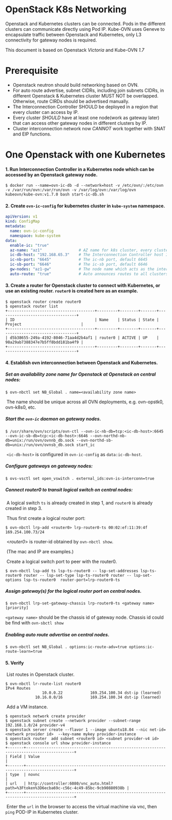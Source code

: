 # OpenStack K8s Networking

Openstack and Kubernetes clusters can be connected. Pods in the different clusters can communicate directly using Pod IP. Kube-OVN uses Geneve to encapsulate traffic between Openstack and Kubernetes, only L3 connectivity for gateway nodes is required.

This document is based on Openstack *Victoria* and Kube-OVN *1.7*

# Prerequisite

- Openstack neutron should build networking  based on OVN.
- For auto route advertise, subnet CIDRs, including join subnets CIDRs, in different Openstack & Kubernetes cluster MUST NOT be overlapped. Otherwise, route CIRDs should be advertised manually.
- The Interconnection Controller SHOULD be deployed in a region that every cluster can access by IP.
- Every cluster *SHOULD* have at least one node(work as gateway later) that can access other gateway nodes in different clusters by IP.
- Cluster interconnection network now *CANNOT* work together with SNAT and EIP functions.

# One Openstack with one Kubernetes

#### 1. Run Interconnection Controller in a Kubernetes node which can be accessed by an Openstack gateway node.

```shell
$ docker run --name=ovn-ic-db -d --network=host -v /etc/ovn/:/etc/ovn -v /var/run/ovn:/var/run/ovn -v /var/log/ovn:/var/log/ovn kubeovn/kube-ovn:v1.7.0 bash start-ic-db.sh
```

#### 2. Create `ovn-ic-config` for kubernetes cluster in `kube-system` namespace.

```yaml
apiVersion: v1
kind: ConfigMap
metadata:
  name: ovn-ic-config
  namespace: kube-system
data:
  enable-ic: "true"
  az-name: "az1"                # AZ name for k8s cluster, every cluster should be different
  ic-db-host: "192.168.65.3"    # The Interconnection Controller host IP address
  ic-nb-port: "6645"            # The ic-nb port, default 6645
  ic-sb-port: "6646"            # The ic-sb port, default 6646
  gw-nodes: "az1-gw"            # The node name which acts as the interconnection gateway, get from 'kubectl get  node'
  auto-route: "true"            # Auto announces routes to all clusters. If set false, you can select announced routes later manually
```

#### 3. Create a router for Openstack cluster to connect with Kubernetes, or use an existing router. `router0` is created here as an example.

```shell
$ openstack router create router0
$ openstack router list
+--------------------------------------+---------+--------+-------+----------------------------------+
| ID                                   | Name    | Status | State | Project                          |
+--------------------------------------+---------+--------+-------+----------------------------------+
| d5b38655-249a-4192-8046-71aa4d2b4af1 | router0 | ACTIVE | UP    | 98a29ab7388347e7b5ff8bdd181ba4f9 |
+--------------------------------------+---------+--------+-------+----------------------------------+
```

#### 4. Establish ovn interconnection between Openstack and Kubernetes.

##### 	Set an availability zone name for Openstack at Openstack on central nodes:

```shell
$ ovn-nbctl set NB_Global . name=<availability zone name>
```

​	The name should be unique across all OVN deployments, e.g. ovn-opstk0, ovn-k8s0, etc.

##### 	Start the `ovn-ic` daemon on gateway nodes.

```shell
$ /usr/share/ovn/scripts/ovn-ctl --ovn-ic-nb-db=tcp:<ic-db-host>:6645 --ovn-ic-sb-db=tcp:<ic-db-host>:6646 --ovn-northd-nb-db=unix:/run/ovn/ovnnb_db.sock --ovn-northd-sb-db=unix:/run/ovn/ovnsb_db.sock start_ic
```

​	`<ic-db-host>` is configured in  `ovn-ic-config`  as `data:ic-db-host`.

##### 	Configure gateways on gateway nodes:

```shell
$ ovs-vsctl set open_vswitch . external_ids:ovn-is-interconn=true
```

##### 	Connect router0 to transit logical switch on central nodes:

​	A logical switch `ts` is already created in step 1, and `router0` is already created in step 3.

​	Thus first create a logical router port: 

```shell
$ ovn-nbctl lrp-add <router0> lrp-router0-ts 00:02:ef:11:39:4f 169.254.100.73/24
```

​    <*router0*> is router-id obtained by `ovn-nbctl show`.

​	(The mac and IP are examples.)

​	Create a logical switch port to peer with the router0.

```shell
$ ovn-nbctl lsp-add ts lsp-ts-router0 -- lsp-set-addresses lsp-ts-router0 router -- lsp-set-type lsp-ts-router0 router -- lsp-set-options lsp-ts-router0  router-port=lrp-router0-ts
```

#####  	Assign gateway(s) for the logical router port on central nodes.

```shell
$ ovn-nbctl lrp-set-gateway-chassis lrp-router0-ts <gateway name> [priority]
```

`<gateway name>` should be the chassis id of gateway node. Chassis id could be find with `ovn-sbctl show`

##### 	Enabling auto route advertise on central nodes.

```shell
$ ovn-nbctl set NB_Global . options:ic-route-adv=true options:ic-route-learn=true
```

#### 5. Verify

​	List routes in Openstack cluster.

```shell
$ ovn-nbctl lr-route-list router0
IPv4 Routes
                10.0.0.22            169.254.100.34 dst-ip (learned)
             10.16.0.0/16            169.254.100.34 dst-ip (learned)
```

​	Add a VM instance.

```shell
$ openstack network create provider
$ openstack subnet create --network provider --subnet-range 192.168.1.0/24 provider-v4
$ openstack server create --flavor 1 --image ubuntu18.04 --nic net-id=<network provider id>  --key-name mykey provider-instance
$ openstack router  add subnet <router0 id> <subnet provider-v4 id>
$ openstack console url show provider-instance
+-------+-------------------------------------------------------------------------------------------+
| Field | Value                                                                                     |
+-------+-------------------------------------------------------------------------------------------+
| type  | novnc                                                                                     |
| url   | http://controller:6080/vnc_auto.html?path=%3Ftoken%3D6ecba69c-c56c-4c49-85bc-9cb90880938b |
+-------+-------------------------------------------------------------------------------------------+
```

​	Enter the `url` in the browser to access the virtual machine via vnc, then `ping` POD-IP in Kubernetes cluster.

